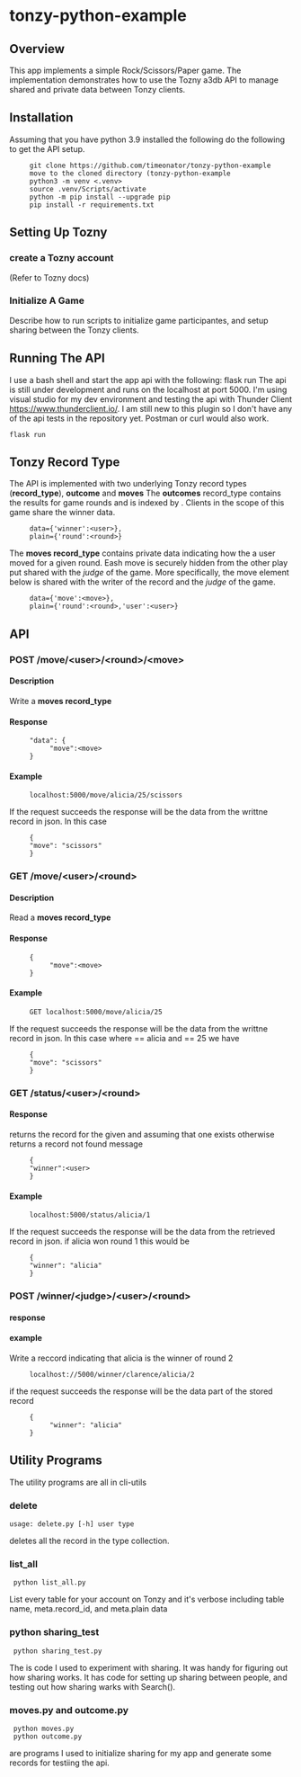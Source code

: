 # tonzy-python-example
## Overview
This app implements a simple Rock/Scissors/Paper game. The implementation demonstrates how to use the Tozny a3db API to manage shared and private data between Tonzy clients.
## Installation
Assuming that you have python 3.9 installed the following do the following to get the API setup.
```
     git clone https://github.com/timeonator/tonzy-python-example
     move to the cloned directory (tonzy-python-example
     python3 -m venv <.venv>
     source .venv/Scripts/activate
     python -m pip install --upgrade pip
     pip install -r requirements.txt
```
## Setting Up Tozny

### create a Tozny account
(Refer to Tozny docs)
### Initialize A Game
Describe how to run scripts to initialize game participantes, and setup sharing between the Tonzy clients.

## Running The API
I use a bash shell and start the app api with the following:
     flask run
The api is still under development and runs on the localhost at port 5000. I'm using visual studio for my dev environment and testing the api with Thunder Client https://www.thunderclient.io/. I am still new to this plugin so I don't have any of the api tests in the repository yet. Postman or curl would also work.

    flask run
    
##  Tonzy Record Type
The API is implemented with two underlying Tonzy record types (**record_type**), **outcome** and **moves**
The **outcomes** record_type contains the results for game rounds and is indexed by <round>. Clients in the scope of this game share the winner data.
```
     data={'winner':<user>},
     plain={'round':<round>}
```
The **moves record_type** contains private data indicating how the a user moved for a given round. Eash move is securely hidden from the other play put shared with the *judge* of the game. More specifically, the move element below is shared with the writer of the record and the *judge* of the game.
```
     data={'move':<move>},
     plain={'round':<round>,'user':<user>}
```
## API
### POST /move/\<user\>/\<round\>/<move\>
#### Description
Write a **moves record_type**
#### Response
```
     "data": {
          "move":<move>
     }
```
#### Example
```
     localhost:5000/move/alicia/25/scissors
```
If the request succeeds the response will be the data from the writtne record in json.
In this case
``` 
     {
     "move": "scissors"
     }
```
### GET /move/\<user\>/\<round\>
#### Description
Read a **moves record_type**
#### Response
```
     {
          "move":<move>
     }
```
#### Example
```
     GET localhost:5000/move/alicia/25
```
If the request succeeds the response will be the data from the writtne record in json.
In this case where <user> == alicia and <round> == 25 we have
``` 
     {
     "move": "scissors"
     }
```
### GET /status/\<user\>/\<round\>
#### Response
returns the record for the given <user> and <round> assuming that one exists otherwise returns a record not found message
```
     {
     "winner":<user>
     }
```
#### Example
```
     localhost:5000/status/alicia/1
```
If the request succeeds the response will be the data from the retrieved record in json.
if alicia won round 1 this would be
``` 
     {
     "winner": "alicia"
     }
```
### POST /winner/\<judge\>/\<user\>/\<round\>
#### response
#### example
Write a reccord indicating that alicia is the winner of round 2
```
     localhost://5000/winner/clarence/alicia/2
```
if the request succeeds the response will be the data part of the stored record
```
     {
          "winner": "alicia"
     }
```
## Utility Programs
The utility programs are all in cli-utils

### delete
    usage: delete.py [-h] user type
deletes all the record in the type collection.

### list_all
     python list_all.py
List every table for your account on Tonzy and it's verbose including table name, meta.record_id, and meta.plain data

### python sharing_test
     python sharing_test.py
The is code I used to experiment with sharing. It was handy for figuring out how sharing works. It has code for setting up sharing between people, and testing out how sharing warks with Search().

### moves.py and outcome.py
     python moves.py
     python outcome.py
are programs I used to initialize sharing for my app and generate some records for testiing the api.


